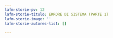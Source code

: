 ```yaml
---
lafm-storie-pv: 12
lafm-storie-titulo: ERRORE DI SISTEMA (PARTE 1)
lafm-storie-image: ''
lafm-storie-autores-list: []

---
```

